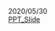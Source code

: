 2020/05/30  
[PPT_Slide](https://github.com/kwangjunechoi7/Statistics_HS/edit/master/1_Personal_Research/Ji/확률개념과원리.html)
